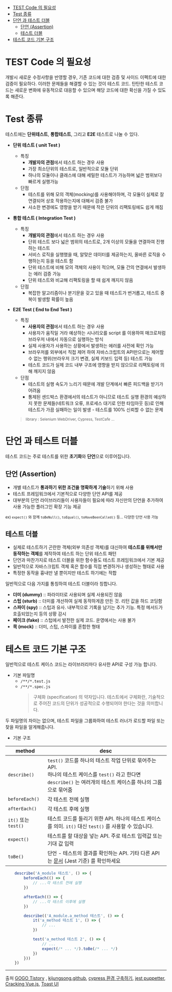- [TEST Code 의 필요성](#test-code-의-필요성)
- [Test 종류](#test-종류)
- [단언 과 테스트 더블](#단언-과-테스트-더블)
  - [단언 (Assertion)](#단언-assertion)
  - [테스트 더블](#테스트-더블)
- [테스트 코드 기본 구조](#테스트-코드-기본-구조)

# TEST Code 의 필요성

개발시 새로운 수정사항을 반영할 경우, 기존 코드에 대한 검증 및 사이드 이펙트에 대한 검증이 필요하다. 이러한 문제들을 해결할 수 있는 것이 테스트 코드. 탄탄한 테스트 코드는 새로운 변화에 유동적으로 대응할 수 있으며 해당 코드에 대한 확신을 가질 수 있도록 해준다.

# Test 종류

테스트에는 **단위테스트**, **통합테스트**, 그리고 **E2E** 테스트로 나눌 수 있다.

* **단위 테스트 ( unit Test )**
  * 특징
    * **개발자의 관점**에서 테스트 하는 경우 사용
    * 가장 최소단위의 테스트로, 일반적으로 모듈 단위
    * 하나의 모듈이나 클래스에 대해 세밀한 테스트가 가능하며 넓은 범위보다 빠르게 실행가능
  * 단점
    * 테스트를 위해 모의 객체(mocking)를 사용해야하며, 각 모듈이 실제로 잘 연결되어 상호 작용하는지에 대해서 검증 불가
    * 사소한 변경에도 영향을 받기 때문에 작은 단위의 리팩토링에도 쉽게 깨짐
  
* **통합 테스트 ( Integration Test )**
  * 특징
    * **개발자의 관점**에서 테스트 하는 경우 사용
    * 단위 테스트 보다 넓은 범위의 테스트로, 2개 이상의 모듈을 연결하여 진행하는 테스트
    * 서비스 로직을 실행했을 때, 알맞은 데이터를 제공하는지, 올바른 로직을 수행하는지 등을 테스트 함
    * 단위 테스트에 비해 모의 객체의 사용이 적으며, 모듈 간의 연결에서 발생하는 에러 검증 가능
    * 단위 테스트와 비교해 리팩토링을 할 때 쉽게 깨지지 않음
  * 단점
    * 복잡한 알고리즘이나 분기문을 갖고 있을 때 테스트가 번거롭고, 테스트 중복이 발생할 확률이 높음

* **E2E Test ( End to End Test )** 
  * 특징
    * **사용자의 관점**에서 테스트 하는 경우 사용
    * 사용자가 움직일 거라 예상하는 시나리오를 script 를 이용하여 매크로처럼 브라우저 내에서 자동으로 실행하는 방식
    * 실제 사용자가 사용하는 상황에서 발생하는 에러를 사전에 확인 가능
    * 브라우저를 외부에서 직접 제어 하여 자바스크립트의 API만으로는 제어할 수 없는 행위(브라우저 크기 변경, 실제 키보드 입력 등) 테스트 가능
    * 테스트 코드가 실제 코드 내부 구조에 영향을 받지 않으므로 리팩토링에 의해 깨지지 않음
  * 단점
    * 테스트의 실행 속도가 느리기 때문에 개발 단계에서 빠른 피드백을 받기가 어려움
    * 통제된 샌드박스 환경에서의 테스트가 아니므로 테스트 실행 환경의 예상하지 못한 문제들(네트워크 오류, 프로세스 대기로 인한 타임아웃 등)로 인해 테스트가 가끔 실패하는 일이 발생 - 테스트를 100% 신뢰할 수 없는 문제
  > <small>library : Selenium WebDriver, Cypress, TestCafe ...</small>

# 단언 과 테스트 더블

테스트 코드는 주로 테스트를 위한 **초기화**와 **단언**으로 이루어집니다.

## 단언 (Assertion)

* 개별 테스트가 **통과하기 위한 조건을 명확하게 기술**하기 위해 사용
* 테스트 프레임워크에서 기본적으로 다양한 단언 API를 제공
* 대부분의 단언 라이브러리들이 사용자들이 필요에 따라 자신만의 단언을 추가하여 사용 가능한 플러그인 확장 기능 제공

<small>ex) `expect()` 와 함께 `toBeNull()`, `toEqual()`, `toHaveBeenCalled()` 등... 다양한 단언 사용 가능</small>


## 테스트 더블


* 실제로 테스트하기 곤란한 객체(외부 의존성 객체)를 대신하여 **테스트를 위해서만 동작하는 객체**를 제작하여 테스트 하는 단위 테스트 패턴
* 단언과 마찬가지로 테스트 더블을 위한 함수들도 테스트 프레임워크에서 기본 제공
* 일반적으로 자바스크립트 객체 혹은 함수를 직접 변경하거나 생성하는 형태로 사용
* 특정한 동작을 흉내만 낼 뿐이지만 테스트 하기에는 적합
 
일반적으로 다음 가지를 통칭하여 테스트 더블이라 칭합니다.

* **더미 (dummy)** :: 파라미터로 사용되며 실제 사용되진 않음
* **스텁 (sturb)** :: 더미를 개선하여 실제 동작하게끔 만든 것. 리턴 값을 하드 코딩함
* **스파이 (spy)** :: 스텁과 유사. 내부적으로 기록을 남기는 추가 기능. 특정 메서드가 호출되었는지 등의 상황 감시
* **페이크 (fake)** :: 스텁에서 발전한 실제 코드. 운영에서는 사용 불가
* **목 (mock)** :: 더미, 스텁, 스파이를 혼합한 형태


# 테스트 코드 기본 구조

일반적으로 테스트 케이스 코드는 라이브러리마다 유사한 API로 구성 가능 합니다.

* 기본 파일명
  * `/**/*.test.js`
  * `/**/*.spec.js`
    > 구체화 (specification) 의 약자입니다. 테스트에서 구체화란, 기술적으로 주어진 코드의 단위가 성공적으로 수행되어야 한다는 것을 의미합니다.

두 파일명의 차이는 없으며, 테스트 파일을 그룹화하여 테스트 러너가 로드할 파일 또는 찾을 파일을 알게해줍니다.

* 기본 구조

| method               | desc                                                                                                                                                                   |
| -------------------- | ---------------------------------------------------------------------------------------------------------------------------------------------------------------------- |
| `describe()`         | `test()` 코드를 하나의 테스트 작업 단위로 묶어주는 API.<br>하나의 테스트 케이스를 `test()` 라고 한다면 `describe()` 는 여러개의 테스트 케이스를 하나의 그룹으로 묶어줌 |
| `beforeEach()`       | 각 테스트 전에 실행                                                                                                                                                    |
| `afterEach()`        | 각 테스트 후에 실행                                                                                                                                                    |
| `it()` 또는 `test()` | 테스트 코드를 돌리기 위한 API. 하나의 테스트 케이스를 의미. `it()` 대신 `test()` 를 사용할 수 있습니다.                                                                |
| `expect()`           | 테스트를 할 대상을 넣는 API. 주로 테스트 입력값 또는 기대 값 입력                                                                                                      |
| `toBe()`             | 단언 - 테스트의 결과를 확인하는 API. 기타 다른 API 는 [문서](https://jestjs.io/docs/api) (Jest 기준) 를 확인하세요                                                                                                                                    |


```js 
    describe('A_module 테스트', () => {
        beforeEach(() => {
            // ...각 테스트 전에 실행
        })

        afterEach(() => {
            // ...각 테스트 이후에 실행
        })

        describe(('A_module.a_method 테스트', () => {
            it('a_method 테스트 1', () => {
                // ...
            })

            test('a_method 테스트 2', () => {
                // ...
                expect(/* ... */).toBe(/* ... */)
            })
        }))
    })
```

-------------
출처
[GOGO Tistory](https://gogomalibu.tistory.com/138) , 
[kijungsong.github](https://kijungsong.github.io/2020/04/15/javascript-test-jasmine/), 
[cypress 환경 구축하기](https://class101.dev/ko/blog/2020/06/24/han/),
[jest puppetter](https://www.loginradius.com/blog/async/e2e-testing-with-jest-puppeteer/),
[Cracking Vue.js](https://joshua1988.github.io/vue-camp/testing/jest-testing.html#jest-api),
[Toast UI](https://ui.toast.com/fe-guide/ko_TEST#%EC%9E%90%EB%B0%94%EC%8A%A4%ED%81%AC%EB%A6%BD%ED%8A%B8-%ED%85%8C%EC%8A%A4%ED%8A%B8-%EB%8F%84%EA%B5%AC)
